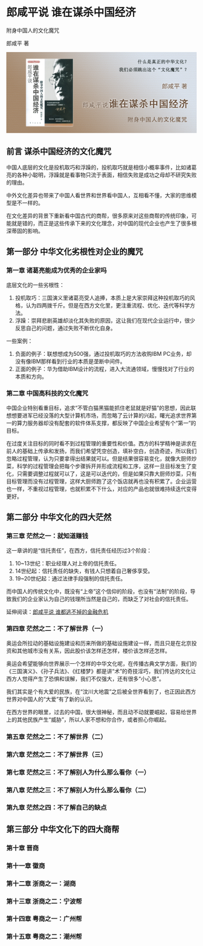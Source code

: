 # 郎咸平说 谁在谋杀中国经济

附身中国人的文化魔咒

郎咸平 著

![封面](contents/wx-cover.png)

## 前言 谋杀中国经济的文化魔咒

中国人底层的文化是投机取巧和浮躁的，投机取巧就是相信小概率事件，比如诸葛亮的各种小聪明，浮躁就是看事物只流于表面，相信失败是成功之母却不研究失败的理由。

中外文化差异也带来了中国人看世界和世界看中国人，互相看不懂，大家的思维模型是不一样的。

在文化差异的背景下重新看中国古代的商帮，很多原来对这些商帮的传统印象，可能就是错的，而正是这些传承下来的文化理念，对中国的现代企业也产生了很多根深蒂固的影响。

## 第一部分 中华文化劣根性对企业的魔咒

### 第一章 诸葛亮能成为优秀的企业家吗

底层文化的一些劣根性：

1. 投机取巧：三国演义里诸葛亮受人追捧，本质上是大家崇拜这种投机取巧的风格，认为四两拨千斤。但是在西方文化里，更注重流程、优化、迭代等科学方法。
2. 浮躁：崇拜悲剧英雄却淡化其失败的原因，这让我们在现代企业运行中，很少反思自己的问题，通过失败不断优化自身。

一些案例：

1. 负面的例子：联想想成为500强，通过投机取巧的方法收购IBM PC业务，却没有像IBM那样看到行业的本质是垄断中间件。
2. 正面的例子：华为借助IBM设计的流程，进入大流通领域，慢慢找对了行业的本质和方向。

### 第二章 中国高科技的文化魔咒

中国企业特别看重目标，追求“不管白猫黑猫能抓住老鼠就是好猫”的思想，因此联想想要进军已经没落的大型计算机市场，而忽略了云计算的兴起，曙光追求世界第一的算力服务器却没有配套的软件体系支撑，都反映了中国企业希望有个“第一”的目标。

在过度关注目标的同时看不到过程管理的重要性和价值。西方的科学精神是讲求在前人的基础上传承和发扬，而我们希望凭空创造，填补空白，创造奇迹，所以我们忽略过程管理，认为只要拿得出结果就可以。但是结果很容易变化，就像大厨师炒菜，科学的过程管理会把每个步骤拆开并形成流程和工序，这样一旦目标发生了变化，只需要调整过程就可以了，这是可以迭代的，但是如果只靠大厨师炒菜，只有目标管理而没有过程管理，这样大厨师跑了这个饭店就再也没有积累了。企业运营也一样，不重视过程管理，也就积累不下什么，对应的产品也就很难持续迭代变得更好。

## 第二部分 中华文化的四大茫然

### 第三章 茫然之一：就知道赚钱

这一章讲的是“信托责任”，在西方，信托责任经历过3个阶段：

1. 10~13世纪：职业经理人对上帝的信托责任。
2. 14世纪起：信托责任的缺失，有钱人只想着自己奢侈享受。
3. 19~20世纪起：通过法律手段强制的信托责任。

而中国人的传统文化中，既没有“上帝”这个信仰的阶段，也没有“法制”的阶段，导致我们的企业家认为自己的钱理所当然是自己的，而缺乏了对社会的信托责任。

延伸阅读：[郎咸平说 谁都逃不掉的金融危机](../郎咸平说-谁都逃不掉的金融危机/README.md)

### 第四章 茫然之二：不了解世界（一）

奥运会所拉动的基础设施建设和历来所做的基础设施建设一样，而且只是在北京投资和其他城市没有关系，因此股价该怎样还怎样，楼价该怎样还怎样。

奥运会希望能够向世界展示一个怎样的中华文化呢，在传播古典文学方面，我们的《三国演义》、《孙子兵法》、《红楼梦》都是讲“术”的奇技淫巧，我们传达的文化让西方人觉得产生了恐惧和误解，我们不仅强大，还有很多“小心思”。

我们其实是个有大爱的民族，在“汶川大地震”之后被全世界看到了，也正因此西方世界对中国人的“大爱”有了新的认识。

在西方世界的眼里，过去的中国，很大很神秘，而且动不动就要崛起，容易给世界上的其他民族产生“威胁”，所以人家不想和你合作，或者担心你崛起。

### 第五章 茫然之二：不了解世界（二）

### 第六章 茫然之二：不了解世界（三）

### 第七章 茫然之三：不了解别人为什么那么看你（一）

### 第八章 茫然之三：不了解别人为什么那么看你（二）

### 第九章 茫然之四：不了解自己的缺点

## 第三部分 中华文化下的四大商帮

### 第十章 晋商

### 第十一章 徽商

### 第十二章 浙商之一：湖商

### 第十三章 浙商之二：宁波帮

### 第十四章 粤商之一：广州帮

### 第十五章 粤商之二：潮州帮
